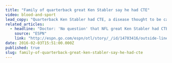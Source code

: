 ```yaml
---
title: "Family of quarterback great Ken Stabler say he had CTE"
video: blood-and-sport
lead_copy: "Quarterback Ken Stabler had CTE, a disease thought to be caused by blows to the head. This kind of news makes us wonder, will football become more of a fringe sport like boxing? Watch *Blood and Sport.*"
related_articles:
  - headline: "Doctor: 'No question' that NFL great Ken Stabler had CTE"
    source: "ESPN"
    link: "http://espn.go.com/espn/otl/story/_/id/14703416/outside-lines-nfl-great-ken-stabler-diagnosed-cte-death"
date: 2016-02-03T15:51:00.000Z
published: true
slug: family-of-quarterback-great-ken-stabler-say-he-had-cte
---
```


